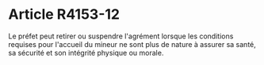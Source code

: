 # Article R4153-12

  
Le préfet peut retirer ou suspendre l'agrément lorsque les conditions requises pour l'accueil du mineur ne sont plus de nature à assurer sa santé, sa sécurité et son intégrité physique ou morale.